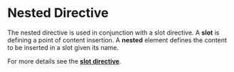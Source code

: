 # Nested Directive

The nested directive is used in conjunction with a slot directive.
A **slot** is defining a point of content insertion. A **nested** element defines the content to be inserted in a slot given its name.

For more details see the **[slot directive](#/directives/slot)**.
